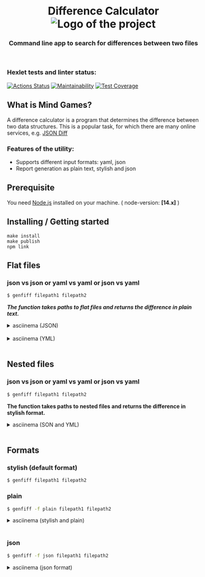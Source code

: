 <div align="center">
  <br>
  <h1>Difference Calculator<img align="center" src="https://img.icons8.com/nolan/64/compare.png" alt='Logo of the project'></h1>
  <h3>Command line app to search for differences between two files</h3>
</div>
<br>


### Hexlet tests and linter status:
[![Actions Status](https://github.com/Yar56/frontend-project-lvl2/workflows/hexlet-check/badge.svg)](https://github.com/Yar56/frontend-project-lvl2/actions)
[![Maintainability](https://api.codeclimate.com/v1/badges/df52d864992d3856d142/maintainability)](https://codeclimate.com/github/Yar56/frontend-project-lvl2/maintainability)
[![Test Coverage](https://api.codeclimate.com/v1/badges/df52d864992d3856d142/test_coverage)](https://codeclimate.com/github/Yar56/frontend-project-lvl2/test_coverage)

## What is Mind Games?
A difference calculator is a program that determines the difference between two data structures. This is a popular task, for which there are many online services, e.g. [JSON Diff](https://jsondiff.org/)

### Features of the utility:
  - Supports different input formats: yaml, json
  - Report generation as plain text, stylish and json

## Prerequisite
You need [Node.js](https://nodejs.org) installed on your machine. ( node-version: __[14.x]__ )

## Installing / Getting started

```shell
make install
make publish
npm link
```

## Flat files 
### json vs json or yaml vs yaml or json vs yaml
```bash
$ genfiff filepath1 filepath2
```
___The function takes paths to flat files and returns the difference in plain text.___

<details>
<summary>asciinema (JSON)</summary>

[![asciicast](https://asciinema.org/a/GoSCVL2KwXSG8sxkyGKH1MCQJ.svg)](https://asciinema.org/a/GoSCVL2KwXSG8sxkyGKH1MCQJ)
</details>
<br>


<details>
<summary>asciinema (YML)</summary>

[![asciicast](https://asciinema.org/a/388890.svg)](https://asciinema.org/a/388890)
</details>
<br>

## Nested files

### json vs json or yaml vs yaml or json vs yaml
```bash
$ genfiff filepath1 filepath2
```
__The function takes paths to nested files and returns the difference in stylish format.__

<details>
<summary>asciinema (SON and YML)</summary>

[![asciicast](https://asciinema.org/a/99Qo2PLkgX4yxtPlW9YrBlDqn.svg)](https://asciinema.org/a/99Qo2PLkgX4yxtPlW9YrBlDqn)
</details>
<br>


## Formats

### stylish (default format)
```bash
$ genfiff filepath1 filepath2
```
### plain
```bash
$ genfiff -f plain filepath1 filepath2
```

<details>
<summary>asciinema (stylish and plain)</summary>

[![asciicast](https://asciinema.org/a/KDWMIglTTOXFVclQlZMFSLeRP.svg)](https://asciinema.org/a/KDWMIglTTOXFVclQlZMFSLeRP)
</details>
<br>

### json
```bash
$ genfiff -f json filepath1 filepath2
```
<details>
<summary>asciinema (json format)</summary>

[![asciicast](https://asciinema.org/a/395432.svg)](https://asciinema.org/a/395432)
</details>